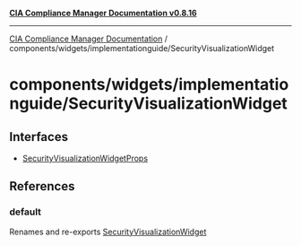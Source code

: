 [**CIA Compliance Manager Documentation v0.8.16**](../../../../README.md)

***

[CIA Compliance Manager Documentation](../../../../modules.md) / components/widgets/implementationguide/SecurityVisualizationWidget

# components/widgets/implementationguide/SecurityVisualizationWidget

## Interfaces

- [SecurityVisualizationWidgetProps](interfaces/SecurityVisualizationWidgetProps.md)

## References

### default

Renames and re-exports [SecurityVisualizationWidget](../../../variables/SecurityVisualizationWidget.md)
